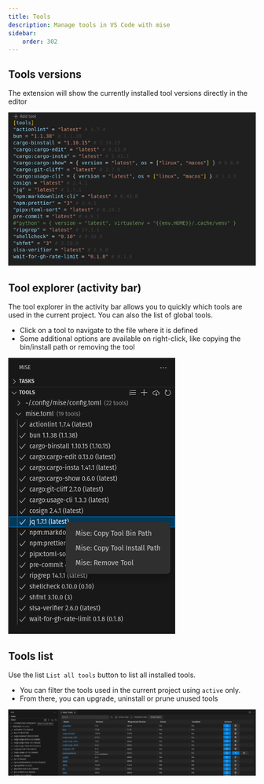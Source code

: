 ```yaml
---
title: Tools
description: Manage tools in VS Code with mise
sidebar:
    order: 302
---
```


## Tools versions

The extension will show the currently installed tool versions directly in the
editor

![tools-decoration.png](../../../assets/tools-decoration.png)

## Tool explorer (activity bar)

The tool explorer in the activity bar allows you to quickly which tools are used
in the current project. You can also the list of global tools.

- Click on a tool to navigate to the file where it is defined
- Some additional options are available on right-click, like copying the
  bin/install path or removing the tool

![img.png](../../../assets/tools-activity-bar.png)

## Tools list

Use the list `List all tools` button to list all installed tools.

- You can filter the tools used in the current project using `active` only.
- From there, you can upgrade, uninstall or prune unused tools

![tools-list.png](../../../assets/tools-list.png)
